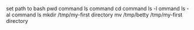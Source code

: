set path to bash 
pwd command 
ls command
cd  command 
ls -l ommand
ls -al command 
ls mkdir /tmp/my-first directory
mv /tmp/betty /tmp/my-first directory
